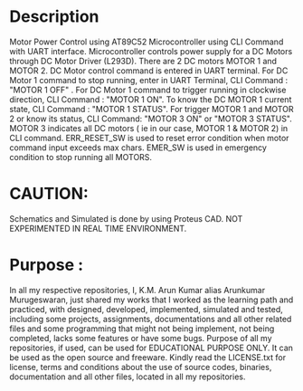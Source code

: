 Description
===========
Motor Power Control using AT89C52 Microcontroller using CLI Command with UART interface. Microcontroller controls power supply for a DC Motors  through DC Motor Driver (L293D). There are 2 DC motors MOTOR 1 and MOTOR 2. DC Motor control command is entered in UART terminal. For DC Motor 1 command to stop running, enter in UART Terminal, CLI Command : "MOTOR 1 OFF" . For DC Motor 1 command to trigger running in clockwise direction, CLI Command : "MOTOR 1 ON". To know the DC MOTOR 1 current state, CLI Command : "MOTOR 1 STATUS". For trigger MOTOR 1 and MOTOR 2 or know its status, CLI Command: "MOTOR 3 ON" or "MOTOR 3 STATUS". MOTOR 3 indicates all DC motors ( ie in our case,  MOTOR 1 & MOTOR 2) in CLI command. ERR_RESET_SW is used to reset error condition when motor command input exceeds max chars. EMER_SW is used in
emergency condition to stop running all MOTORS. 	

CAUTION:
=========
Schematics and Simulated is done by using Proteus CAD. NOT EXPERIMENTED IN REAL TIME ENVIRONMENT.  

Purpose :
=========
In all my respective repositories, I, K.M. Arun Kumar alias Arunkumar Murugeswaran, just shared my works that I worked as the learning path and practiced, with designed, developed, implemented, simulated and tested, including some projects, assignments, documentations and all other related files and some programming that might not being implement, not being completed, lacks some features or have some bugs. Purpose of all my repositories, if used, can be used for EDUCATIONAL PURPOSE ONLY. It can be used as the open source and freeware. Kindly read the LICENSE.txt for license, terms and conditions about the use of source codes, binaries, documentation and all other files, located in all my repositories. 

